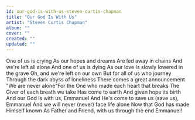 ```yaml
---
id: our-god-is-with-us-steven-curtis-chapman
title: "Our God Is With Us"
artist: "Steven Curtis Chapman"
album: ""
cover: ""
created: ""
updated: ""
---
```


One of us is crying
As our hopes and dreams
Are led away in chains
And we're left all alone
And one of us is dying
As our love
Is slowly lowered in the grave
Oh, and we're left on our own
But for all of us who journey
Through the dark abyss of loneliness
There comes a great announcement
"We are never alone"For the One who made each heart that breaks
The Giver of each breath we take
Has come to earth
And given hope its birth
And our God is with us, Emmanuel
And He's come to save us (save us), Emmanuel
And we will never (never) face life alone
Now that God has made Himself known
As Father and Friend, with us through the end
Emmanuel!